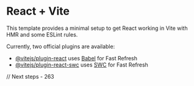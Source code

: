 # React + Vite

This template provides a minimal setup to get React working in Vite with HMR and some ESLint rules.

Currently, two official plugins are available:

- [@vitejs/plugin-react](https://github.com/vitejs/vite-plugin-react/blob/main/packages/plugin-react/README.md) uses [Babel](https://babeljs.io/) for Fast Refresh
- [@vitejs/plugin-react-swc](https://github.com/vitejs/vite-plugin-react-swc) uses [SWC](https://swc.rs/) for Fast Refresh

// Next steps - 263

<!-- Create middleware that attaches user details to the req.body that we can access acroos the entire app
DONE
 -->

 <!-- Protected routes on the backend, protected middleware DONE-->

 <!-- finish the userController backend DONE -->

<!--
    - Make the login to persist (refresh token else redirect to /landing)
 -->

<!-- Frontend router protected routes, if not logged in can only access register,login and landing -->

<!-- FInish landing page
    - Image with buses
    - Hero explaining whats the application about
    - Login/register button
 -->

 <!--  Verify token action (which gets invoked on the /user/very-email route - verify page) that goes to /verify-email and passes as data the token 
 and email that we can fromk the url using the query 
 
verifyToken - arguments that im expecting to get from the page it self, params


use an useEffect to invoke the verify tokenb action when the page loads.
if it is loading return a h2 loading or spinner
 If there is an error, return an h4 with a message
 everythjing is okay, return and h2 with account confirmed and LInk to the sign in page 
 -->

<!-- FInish Verify page, navigate away after verifying the link and display error if trying to reload the page after token was already verified -->

<!-- Once i go to the verify page, show account verifeid and button to log in -->

<!-- Landing page:
    - Bus logo
    - introduction of the website and what it was made for
    - what you can acomnplish with the page
    logo up left
    2 sections taking up to 60% of the page - left side the introduction,etc - right side big picture
    middle bottom section with the login/register button
-->

<!-- Git source control - axios, j query  - middleware 
        - Helmet docs, cors, mongoSanitize, xss, ratelimiter
        - _redirect file for netifly 
--

